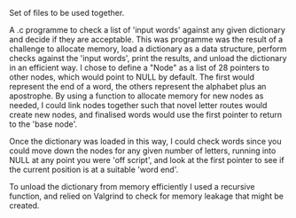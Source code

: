 Set of files to be used together.

A .c programme to check a list of 'input words' against any given dictionary and decide if they are acceptable. This was programme was the result of a challenge to allocate memory, load a dictionary as a data structure, perform checks against the 'input words', print the results, and unload the dictionary in an efficient way.
I chose to define a "Node" as a list of 28 pointers to other nodes, which would point to NULL by default. The first would represent the end of a word, the others represent the alphabet plus an apostrophe. 
By using a function to allocate memory for new nodes as needed, I could link nodes together such that novel letter routes would create new nodes, and finalised words would use the first pointer to return to the 'base node'.

Once the dictionary was loaded in this way, I could check words since you could move down the nodes for any given number of letters, running into NULL at any point you were 'off script', and look at the first pointer to see if the current position is at a suitable 'word end'.

To unload the dictionary from memory efficiently I used a recursive function, and relied on Valgrind to check for memory leakage that might be created.
